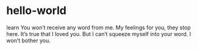 # hello-world
learn
You won’t receive any word from me. My feelings for you, they stop here. It’s true that I loved you. But I can’t squeeze myself into your word. I won’t bother you.
